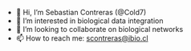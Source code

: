 - 👋 Hi, I’m Sebastian Contreras (@Cold7)
- 👀 I’m interested in biological data integration
- 💞️ I’m looking to collaborate on biological networks
- 📫 How to reach me: scontreras@ibio.cl

<!---
Cold7/Cold7 is a ✨ special ✨ repository because its `README.md` (this file) appears on your GitHub profile.
You can click the Preview link to take a look at your changes.
--->
